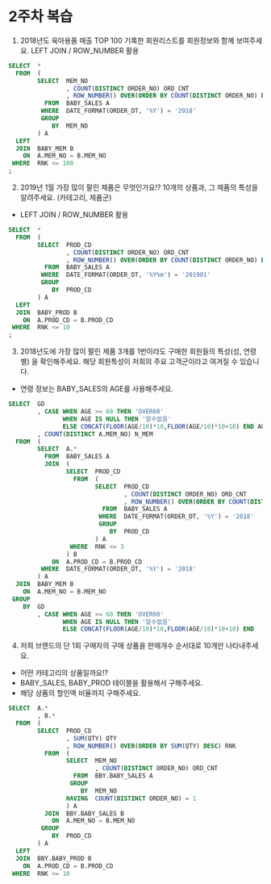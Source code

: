 # 2주차 복습 

1) 2018년도 육아용품 매출 TOP 100 기록한 회원리스트를 회원정보와 함께 보여주세요. 
LEFT JOIN / ROW_NUMBER 활용 
``` sql 
SELECT  *
  FROM  ( 
        SELECT  MEM_NO 
                , COUNT(DISTINCT ORDER_NO) ORD_CNT
                , ROW_NUMBER() OVER(ORDER BY COUNT(DISTINCT ORDER_NO) DESC) RNK
          FROM  BABY_SALES A 
         WHERE  DATE_FORMAT(ORDER_DT, '%Y') = '2018'
         GROUP 
            BY  MEM_NO 
        ) A             
  LEFT 
  JOIN  BABY_MEM B 
    ON  A.MEM_NO = B.MEM_NO 
 WHERE  RNK <= 100 
; 
``` 

2) 2019년 1월 가장 많이 팔린 제품은 무엇인가요!? 10개의 상품과, 그 제품의 특성을 알려주세요. (카테고리, 제품군)
* LEFT JOIN / ROW_NUMBER 활용 
``` sql 
SELECT  *
  FROM  ( 
        SELECT  PROD_CD 
                , COUNT(DISTINCT ORDER_NO) ORD_CNT
                , ROW_NUMBER() OVER(ORDER BY COUNT(DISTINCT ORDER_NO) DESC) RNK
          FROM  BABY_SALES A 
         WHERE  DATE_FORMAT(ORDER_DT, '%Y%m') = '201901'
         GROUP 
            BY  PROD_CD 
        ) A             
  LEFT 
  JOIN  BABY_PROD B 
    ON  A.PROD_CD = B.PROD_CD 
 WHERE  RNK <= 10
; 
``` 

3) 2018년도에 가장 많이 팔린 제품 3개를 1번이라도 구매한 회원들의 특성(성, 연령별) 을 확인해주세요. 
해당 회원특성이 저희의 주요 고객군이라고 여겨질 수 있습니다. 
- 연령 정보는 BABY_SALES의 AGE를 사용해주세요.
``` sql 
SELECT  GD
        , CASE WHEN AGE >= 60 THEN 'OVER60'
               WHEN AGE IS NULL THEN '알수없음'
               ELSE CONCAT(FLOOR(AGE/10)*10,FLOOR(AGE/10)*10+10) END AGE
        , COUNT(DISTINCT A.MEM_NO) N_MEM
  FROM  ( 
        SELECT  A.*
          FROM  BABY_SALES A 
          JOIN  ( 
                SELECT  PROD_CD 
                  FROM  ( 
                        SELECT  PROD_CD 
                                , COUNT(DISTINCT ORDER_NO) ORD_CNT
                                , ROW_NUMBER() OVER(ORDER BY COUNT(DISTINCT ORDER_NO) DESC) RNK
                          FROM  BABY_SALES A 
                         WHERE  DATE_FORMAT(ORDER_DT, '%Y') = '2018'
                         GROUP 
                            BY  PROD_CD 
                        ) A 
                 WHERE  RNK <= 3 
                ) B      
            ON  A.PROD_CD = B.PROD_CD
         WHERE  DATE_FORMAT(ORDER_DT, '%Y') = '2018'
        ) A 
  JOIN  BABY_MEM B 
    ON  A.MEM_NO = B.MEM_NO
 GROUP 
    BY  GD
        , CASE WHEN AGE >= 60 THEN 'OVER60'
               WHEN AGE IS NULL THEN '알수없음'
               ELSE CONCAT(FLOOR(AGE/10)*10,FLOOR(AGE/10)*10+10) END 
``` 

4) 저희 브랜드의 단 1회 구매자의 구매 상품을 판매개수 순서대로 10개만 나타내주세요. 
- 어떤 카테고리의 상품일까요!? 
- BABY_SALES, BABY_PROD 테이블을 활용해서 구해주세요.  
- 해당 상품의 할인액 비율까지 구해주세요. 
``` sql
SELECT  A.* 
        , B.* 
  FROM  ( 
        SELECT  PROD_CD
                , SUM(QTY) QTY 
                , ROW_NUMBER() OVER(ORDER BY SUM(QTY) DESC) RNK
          FROM  ( 
                SELECT  MEM_NO 
                        , COUNT(DISTINCT ORDER_NO) ORD_CNT
                  FROM  BBY.BABY_SALES A 
                 GROUP 
                    BY  MEM_NO 
                HAVING  COUNT(DISTINCT ORDER_NO) = 1 
                ) A 
          JOIN  BBY.BABY_SALES B 
            ON  A.MEM_NO = B.MEM_NO 
         GROUP
            BY  PROD_CD 
        ) A 
  LEFT 
  JOIN  BBY.BABY_PROD B 
    ON  A.PROD_CD = B.PROD_CD
 WHERE  RNK <= 10 
```     
